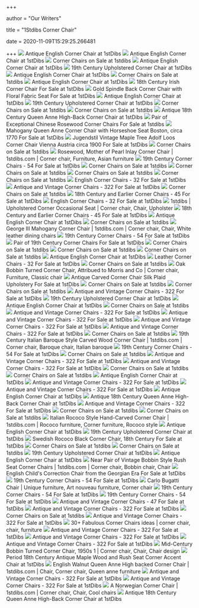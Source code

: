 +++
        
author = "Our Writers"
        
title = "1Stdibs Corner Chair"
        
date = 2020-11-09T15:29:25.266481
        
+++
[ ![](https://a.1stdibscdn.com/archivesE/1stdibs/101514/RoyalAntiques_CC_DM//03/X.jpg)](https://a.1stdibscdn.com/archivesE/1stdibs/101514/RoyalAntiques_CC_DM//03/X.jpg) Antique English Corner Chair at 1stDibs
[ ![](https://a.1stdibscdn.com/archivesE/1stdibs/051915/RoyalAntiques_CC_DM//01/X.jpg)](https://a.1stdibscdn.com/archivesE/1stdibs/051915/RoyalAntiques_CC_DM//01/X.jpg) Antique English Corner Chair at 1stDibs
[ ![](https://a.1stdibscdn.com/archivesE/upload/7910/03_13/168/ORG_168.JPG?width=240)](https://a.1stdibscdn.com/archivesE/upload/7910/03_13/168/ORG_168.JPG?width=240) Corner Chairs on Sale at 1stdibs
[ ![](https://a.1stdibscdn.com/archivesE/1stdibs/051915/RoyalAntiques_CC_DM//01/P5140001.jpg)](https://a.1stdibscdn.com/archivesE/1stdibs/051915/RoyalAntiques_CC_DM//01/P5140001.jpg) Antique English Corner Chair at 1stDibs
[ ![](https://a.1stdibscdn.com/archivesE/1stdibs/060314/AntiqueAndArtisanCTFurniture_CC_DM//7/X.jpg)](https://a.1stdibscdn.com/archivesE/1stdibs/060314/AntiqueAndArtisanCTFurniture_CC_DM//7/X.jpg) 19th Century Upholstered Corner Chair at 1stDibs
[ ![](https://a.1stdibscdn.com/archivesE/1stdibs/051915/RoyalAntiques_CC_DM//01/B.jpg)](https://a.1stdibscdn.com/archivesE/1stdibs/051915/RoyalAntiques_CC_DM//01/B.jpg) Antique English Corner Chair at 1stDibs
[ ![](https://a.1stdibscdn.com/antique-corner-chair-victorian-carved-walnut-chair-scotland-1880-b2027-for-sale/1121189/f_205869921600310471389/20586992_master.jpg?width=768)](https://a.1stdibscdn.com/antique-corner-chair-victorian-carved-walnut-chair-scotland-1880-b2027-for-sale/1121189/f_205869921600310471389/20586992_master.jpg?width=768) Corner Chairs on Sale at 1stdibs
[ ![](https://a.1stdibscdn.com/archivesE/1stdibs/051915/RoyalAntiques_CC_DM//01/P5140004.jpg)](https://a.1stdibscdn.com/archivesE/1stdibs/051915/RoyalAntiques_CC_DM//01/P5140004.jpg) Antique English Corner Chair at 1stDibs
[ ![](https://a.1stdibscdn.com/archivesE/1stdibs/111214/OSullivan_CC_DM//2/DSC_7778.jpg)](https://a.1stdibscdn.com/archivesE/1stdibs/111214/OSullivan_CC_DM//2/DSC_7778.jpg) 18th Century Irish Corner Chair For Sale at 1stDibs
[ ![](https://a.1stdibscdn.com/gold-spindle-back-corner-chair-with-floral-fabric-seat-for-sale-picture-3/f_19623/1575943181507/mobilejpegupload_EBAFF80A5E6C4D26BA1A65519256CBD5_master.jpg?width=768)](https://a.1stdibscdn.com/gold-spindle-back-corner-chair-with-floral-fabric-seat-for-sale-picture-3/f_19623/1575943181507/mobilejpegupload_EBAFF80A5E6C4D26BA1A65519256CBD5_master.jpg?width=768) Gold Spindle Back Corner Chair with Floral Fabric Seat For Sale at 1stDibs
[ ![](https://a.1stdibscdn.com/archivesE/1stdibs/051915/RoyalAntiques_CC_DM//01/P5140003.jpg)](https://a.1stdibscdn.com/archivesE/1stdibs/051915/RoyalAntiques_CC_DM//01/P5140003.jpg) Antique English Corner Chair at 1stDibs
[ ![](https://a.1stdibscdn.com/antique-french-cane-back-19th-century-corner-chair-for-sale/1121189/f_113388811531993894850/11338881_master.jpg)](https://a.1stdibscdn.com/antique-french-cane-back-19th-century-corner-chair-for-sale/1121189/f_113388811531993894850/11338881_master.jpg) 19th Century Upholstered Corner Chair at 1stDibs
[ ![](https://a.1stdibscdn.com/archivesB/upload/1stdibsC/110108_ZH/GeorgesNNY/4/xIMG_0542.jpg?width=768)](https://a.1stdibscdn.com/archivesB/upload/1stdibsC/110108_ZH/GeorgesNNY/4/xIMG_0542.jpg?width=768) Corner Chairs on Sale at 1stdibs
[ ![](https://a.1stdibscdn.com/pietro-costantini-yale-corner-chairs-in-quilted-ultrasuede-for-sale/1121189/f_122944711539931533703/12294471_master.jpg?width=768)](https://a.1stdibscdn.com/pietro-costantini-yale-corner-chairs-in-quilted-ultrasuede-for-sale/1121189/f_122944711539931533703/12294471_master.jpg?width=768) Corner Chairs on Sale at 1stdibs
[ ![](https://a.1stdibscdn.com/antique-18th-century-queen-anne-high-back-corner-chair-for-sale/1121189/f_158466311566225515245/15846631_master.jpg)](https://a.1stdibscdn.com/antique-18th-century-queen-anne-high-back-corner-chair-for-sale/1121189/f_158466311566225515245/15846631_master.jpg) Antique 18th Century Queen Anne High-Back Corner Chair at 1stDibs
[ ![](https://a.1stdibscdn.com/archivesE/upload/1121189/f_46971631463493225561/4697163_l.jpg)](https://a.1stdibscdn.com/archivesE/upload/1121189/f_46971631463493225561/4697163_l.jpg) Pair of Exceptional Chinese Rosewood Corner Chairs For Sale at 1stdibs
[ ![](https://a.1stdibscdn.com/antique-early-victorian-chippendale-mahogany-carved-corner-chair-circa-1845-for-sale/1121189/f_172773321577691149099/17277332_master.jpg)](https://a.1stdibscdn.com/antique-early-victorian-chippendale-mahogany-carved-corner-chair-circa-1845-for-sale/1121189/f_172773321577691149099/17277332_master.jpg) Mahogany Queen Anne Corner Chair with Horseshoe Seat Boston, circa 1770 For  Sale at 1stDibs
[ ![](https://a.1stdibscdn.com/archivesE/upload/366869/f_12957081460480629833/noname_master.jpg)](https://a.1stdibscdn.com/archivesE/upload/366869/f_12957081460480629833/noname_master.jpg) Jugendstil Vintage Maple Tree Adolf Loos Corner Chair Vienna Austria circa  1900 For Sale at 1stDibs
[ ![](https://a.1stdibscdn.com/archivesE/upload/1121189/f_51399031469437386863/5139903_master.jpg?width=768)](https://a.1stdibscdn.com/archivesE/upload/1121189/f_51399031469437386863/5139903_master.jpg?width=768) Corner Chairs on Sale at 1stdibs
[ ![](https://i.pinimg.com/originals/c5/ed/d3/c5edd3dc961cc2f5ca3f3ac6cdd65812.jpg)](https://i.pinimg.com/originals/c5/ed/d3/c5edd3dc961cc2f5ca3f3ac6cdd65812.jpg) Rosewood, Mother of Pearl Inlay Corner Chair | 1stdibs.com | Corner chair,  Furniture, Asian furniture
[ ![](https://a.1stdibscdn.com/pair-of-antique-french-stick-and-ball-corner-chairs-with-coral-polychrome-for-sale/1121189/f_152008521561376035672/15200852_master.jpg?width=768)](https://a.1stdibscdn.com/pair-of-antique-french-stick-and-ball-corner-chairs-with-coral-polychrome-for-sale/1121189/f_152008521561376035672/15200852_master.jpg?width=768) 19th Century Corner Chairs - 54 For Sale at 1stDibs
[ ![](https://a.1stdibscdn.com/19th-century-hand-painted-corner-childs-armchair-by-winsor-and-newton-for-sale/1121189/f_161645711570196516118/16164571_master.jpg?width=768)](https://a.1stdibscdn.com/19th-century-hand-painted-corner-childs-armchair-by-winsor-and-newton-for-sale/1121189/f_161645711570196516118/16164571_master.jpg?width=768) Corner Chairs on Sale at 1stdibs
[ ![](https://a.1stdibscdn.com/archivesE/upload/8073/25_15/2492122/ORG_2492122.jpeg?width=768)](https://a.1stdibscdn.com/archivesE/upload/8073/25_15/2492122/ORG_2492122.jpeg?width=768) Corner Chairs on Sale at 1stdibs
[ ![](https://a.1stdibscdn.com/donna-cane-back-armchair-in-teak-finish-and-fabric-seat-for-sale/1121189/f_191501921591436586611/19150192_master.jpg?width=768)](https://a.1stdibscdn.com/donna-cane-back-armchair-in-teak-finish-and-fabric-seat-for-sale/1121189/f_191501921591436586611/19150192_master.jpg?width=768) Corner Chairs on Sale at 1stdibs
[ ![](https://a.1stdibscdn.com/18th-century-danish-rococo-corner-chair-for-sale/1121189/f_29314321569512928372/2931432_master.jpeg?width=768)](https://a.1stdibscdn.com/18th-century-danish-rococo-corner-chair-for-sale/1121189/f_29314321569512928372/2931432_master.jpeg?width=768) Corner Chairs on Sale at 1stdibs
[ ![](https://a.1stdibscdn.com/quality-victorian-edwardian-mahogany-inlaid-corner-chair-for-sale/1121189/f_204940721599666160571/20494072_master.jpg?width=1500)](https://a.1stdibscdn.com/quality-victorian-edwardian-mahogany-inlaid-corner-chair-for-sale/1121189/f_204940721599666160571/20494072_master.jpg?width=1500) English Corner Chairs - 32 For Sale at 1stDibs
[ ![](https://a.1stdibscdn.com/circle-back-chairs-in-stock-contemporary-handmade-dining-or-desk-chair-for-sale/1121189/f_125464311541211237235/12546431_master.jpg?width=768)](https://a.1stdibscdn.com/circle-back-chairs-in-stock-contemporary-handmade-dining-or-desk-chair-for-sale/1121189/f_125464311541211237235/12546431_master.jpg?width=768) Antique and Vintage Corner Chairs - 322 For Sale at 1stDibs
[ ![](https://a.1stdibscdn.com/antique-italian-carved-corner-chair-for-sale/1121189/f_163091811571376212812/16309181_master.jpg?width=768)](https://a.1stdibscdn.com/antique-italian-carved-corner-chair-for-sale/1121189/f_163091811571376212812/16309181_master.jpg?width=768) Corner Chairs on Sale at 1stdibs
[ ![](https://a.1stdibscdn.com/archivesE/upload/1121189/f_132347211548316294658/13234721_master.jpg?width=768)](https://a.1stdibscdn.com/archivesE/upload/1121189/f_132347211548316294658/13234721_master.jpg?width=768) 18th Century and Earlier Corner Chairs - 45 For Sale at 1stDibs
[ ![](https://a.1stdibscdn.com/georgian-style-roundabout-or-smoking-chair-for-sale/1121189/f_105303531528705042225/10530353_master.jpg?width=768)](https://a.1stdibscdn.com/georgian-style-roundabout-or-smoking-chair-for-sale/1121189/f_105303531528705042225/10530353_master.jpg?width=768) English Corner Chairs - 32 For Sale at 1stDibs
[ ![](https://i.pinimg.com/originals/16/78/3a/16783a47a7431e0684b0016ba7d91770.jpg)](https://i.pinimg.com/originals/16/78/3a/16783a47a7431e0684b0016ba7d91770.jpg) 1stdibs | Upholstered Corner Occasional Seat | Corner chair, Chair,  Upholster
[ ![](https://a.1stdibscdn.com/early-english-or-scottish-turners-chair-for-sale/1121189/f_172916721584777471506/17291672_master.jpg?width=768)](https://a.1stdibscdn.com/early-english-or-scottish-turners-chair-for-sale/1121189/f_172916721584777471506/17291672_master.jpg?width=768) 18th Century and Earlier Corner Chairs - 45 For Sale at 1stDibs
[ ![](https://a.1stdibscdn.com/archivesE/1stdibs/101514/RoyalAntiques_CC_DM//03/B.jpg)](https://a.1stdibscdn.com/archivesE/1stdibs/101514/RoyalAntiques_CC_DM//03/B.jpg) Antique English Corner Chair at 1stDibs
[ ![](https://a.1stdibscdn.com/archivesE/upload/1121189/f_105682531524571903102/10568253_master.jpg?width=768)](https://a.1stdibscdn.com/archivesE/upload/1121189/f_105682531524571903102/10568253_master.jpg?width=768) Corner Chairs on Sale at 1stdibs
[ ![](https://i.pinimg.com/originals/45/ec/d0/45ecd089966c59d75d042fe7a55bb482.jpg)](https://i.pinimg.com/originals/45/ec/d0/45ecd089966c59d75d042fe7a55bb482.jpg) George III Mahogany Corner Chair | 1stdibs.com | Corner chair, Chair, White  leather dining chairs
[ ![](https://a.1stdibscdn.com/pair-of-chinoiserie-corner-chairs-for-sale/f_8623/f_123332011539376702199/12023363_master.jpg?width=768)](https://a.1stdibscdn.com/pair-of-chinoiserie-corner-chairs-for-sale/f_8623/f_123332011539376702199/12023363_master.jpg?width=768) 19th Century Corner Chairs - 54 For Sale at 1stDibs
[ ![](https://a.1stdibscdn.com/pair-of-antique-ebonized-syrian-style-corner-chairs-for-sale-picture-6/f_9785/1550257921372/C_8688_29X28X25_A29S19D24_6__master.jpg?width=768)](https://a.1stdibscdn.com/pair-of-antique-ebonized-syrian-style-corner-chairs-for-sale-picture-6/f_9785/1550257921372/C_8688_29X28X25_A29S19D24_6__master.jpg?width=768) Pair of 19th Century Corner Chairs For Sale at 1stDibs
[ ![](https://a.1stdibscdn.com/archivesE/upload/1121189/f_136926511550730771555/13692651_master.jpg?width=768)](https://a.1stdibscdn.com/archivesE/upload/1121189/f_136926511550730771555/13692651_master.jpg?width=768) Corner Chairs on Sale at 1stdibs
[ ![](https://a.1stdibscdn.com/turn-armchair-cane-back-chair-with-shaped-wooden-seat-in-teak-for-sale/1121189/f_191620821591436649733/19162082_master.jpg?width=240)](https://a.1stdibscdn.com/turn-armchair-cane-back-chair-with-shaped-wooden-seat-in-teak-for-sale/1121189/f_191620821591436649733/19162082_master.jpg?width=240) Corner Chairs on Sale at 1stdibs
[ ![](https://a.1stdibscdn.com/rush-and-walnut-ladderback-chair-by-gio-ponti-for-casa-e-giardino-italy-1930s-for-sale/1121189/f_170217421575712127547/17021742_master.jpg?width=768)](https://a.1stdibscdn.com/rush-and-walnut-ladderback-chair-by-gio-ponti-for-casa-e-giardino-italy-1930s-for-sale/1121189/f_170217421575712127547/17021742_master.jpg?width=768) Corner Chairs on Sale at 1stdibs
[ ![](https://a.1stdibscdn.com/archivesE/1stdibs/101514/RoyalAntiques_CC_DM//03/PA080021.jpg)](https://a.1stdibscdn.com/archivesE/1stdibs/101514/RoyalAntiques_CC_DM//03/PA080021.jpg) Antique English Corner Chair at 1stDibs
[ ![](https://a.1stdibscdn.com/archivesE/upload/1121189/f_79687331501500572726/7968733_master.jpg?width=768)](https://a.1stdibscdn.com/archivesE/upload/1121189/f_79687331501500572726/7968733_master.jpg?width=768) Leather Corner Chairs - 32 For Sale at 1stDibs
[ ![](https://a.1stdibscdn.com/hall-chair-nursing-chair-bedroom-chair-bobbin-chair-mahogany-chair-for-sale/1121189/f_205304821599900035994/20530482_master.jpg?width=768)](https://a.1stdibscdn.com/hall-chair-nursing-chair-bedroom-chair-bobbin-chair-mahogany-chair-for-sale/1121189/f_205304821599900035994/20530482_master.jpg?width=768) Corner Chairs on Sale at 1stdibs
[ ![](https://i.pinimg.com/originals/50/72/76/507276c3818f769360f44deae7b9a8a2.jpg)](https://i.pinimg.com/originals/50/72/76/507276c3818f769360f44deae7b9a8a2.jpg) Oak Bobbin Turned Corner Chair, Attribued to Morris and Co | Corner chair,  Furniture, Classic chair
[ ![](https://a.1stdibscdn.com/antique-carved-corner-chair-silk-plaid-upholstery-for-sale-picture-3/f_30503/1561906693395/DSC_2784_master.JPG?width=768)](https://a.1stdibscdn.com/antique-carved-corner-chair-silk-plaid-upholstery-for-sale-picture-3/f_30503/1561906693395/DSC_2784_master.JPG?width=768) Antique Carved Corner Chair Silk Plaid Upholstery For Sale at 1stDibs
[ ![](https://a.1stdibscdn.com/quetzal-fauteuil-marc-venot-for-sale/1121189/f_148780021564127721440/14878002_master.jpg?width=768)](https://a.1stdibscdn.com/quetzal-fauteuil-marc-venot-for-sale/1121189/f_148780021564127721440/14878002_master.jpg?width=768) Corner Chairs on Sale at 1stdibs
[ ![](https://a.1stdibscdn.com/victorian-parlor-chairs-having-carved-mahogany-frames-with-art-deco-upholstery-for-sale/1121189/f_178033421580820563180/17803342_master.jpg?width=768)](https://a.1stdibscdn.com/victorian-parlor-chairs-having-carved-mahogany-frames-with-art-deco-upholstery-for-sale/1121189/f_178033421580820563180/17803342_master.jpg?width=768) Corner Chairs on Sale at 1stdibs
[ ![](https://a.1stdibscdn.com/1960s-french-stick-ball-wooden-and-rush-corner-chair-for-sale/1121189/f_207815821601462620245/20781582_master.jpg?width=768)](https://a.1stdibscdn.com/1960s-french-stick-ball-wooden-and-rush-corner-chair-for-sale/1121189/f_207815821601462620245/20781582_master.jpg?width=768) Antique and Vintage Corner Chairs - 322 For Sale at 1stDibs
[ ![](https://a.1stdibscdn.com/archivesE/1stdibs/060314/AntiqueAndArtisanCTFurniture_CC_DM//7/6K1A9661.jpg)](https://a.1stdibscdn.com/archivesE/1stdibs/060314/AntiqueAndArtisanCTFurniture_CC_DM//7/6K1A9661.jpg) 19th Century Upholstered Corner Chair at 1stDibs
[ ![](https://a.1stdibscdn.com/19th-century-english-bamboo-and-rattan-corner-chair-for-sale/1121189/f_205990921600361535491/20599092_master.jpeg)](https://a.1stdibscdn.com/19th-century-english-bamboo-and-rattan-corner-chair-for-sale/1121189/f_205990921600361535491/20599092_master.jpeg) Antique English Corner Chair at 1stDibs
[ ![](https://a.1stdibscdn.com/archivesE/upload/1121189/f_133334721548138147440/13333472_master.jpg?width=768)](https://a.1stdibscdn.com/archivesE/upload/1121189/f_133334721548138147440/13333472_master.jpg?width=768) Corner Chairs on Sale at 1stdibs
[ ![](https://a.1stdibscdn.com/pair-of-black-armchairs-by-hans-wegner-mod-jh-501-in-teak-1950s-for-sale/1121189/f_207835421601462154015/20783542_master.jpg?width=768)](https://a.1stdibscdn.com/pair-of-black-armchairs-by-hans-wegner-mod-jh-501-in-teak-1950s-for-sale/1121189/f_207835421601462154015/20783542_master.jpg?width=768) Antique and Vintage Corner Chairs - 322 For Sale at 1stDibs
[ ![](https://a.1stdibscdn.com/ben-soleimani-artemis-barrel-chair-for-sale/1121189/f_179001511581492971050/17900151_master.jpg?width=768)](https://a.1stdibscdn.com/ben-soleimani-artemis-barrel-chair-for-sale/1121189/f_179001511581492971050/17900151_master.jpg?width=768) Antique and Vintage Corner Chairs - 322 For Sale at 1stDibs
[ ![](https://a.1stdibscdn.com/danish-modern-corner-chair-designed-by-judit-burian-for-sale/1121189/f_211052221603530781138/21105222_master.jpg?width=768)](https://a.1stdibscdn.com/danish-modern-corner-chair-designed-by-judit-burian-for-sale/1121189/f_211052221603530781138/21105222_master.jpg?width=768) Antique and Vintage Corner Chairs - 322 For Sale at 1stDibs
[ ![](https://a.1stdibscdn.com/an-early-19th-century-anglo-indian-corner-chair-in-colonial-hardwood-for-sale/1121189/f_206688621600809435254/20668862_master.jpg?width=768)](https://a.1stdibscdn.com/an-early-19th-century-anglo-indian-corner-chair-in-colonial-hardwood-for-sale/1121189/f_206688621600809435254/20668862_master.jpg?width=768) Antique and Vintage Corner Chairs - 322 For Sale at 1stDibs
[ ![](https://a.1stdibscdn.com/archivesE/upload/1121189/f_69174631490092733555/6917463_master.jpg?width=768)](https://a.1stdibscdn.com/archivesE/upload/1121189/f_69174631490092733555/6917463_master.jpg?width=768) Corner Chairs on Sale at 1stdibs
[ ![](https://i.pinimg.com/originals/94/04/f6/9404f682f7d34ba15fb5bb4a16854245.jpg)](https://i.pinimg.com/originals/94/04/f6/9404f682f7d34ba15fb5bb4a16854245.jpg) 19th Century Italian Baroque Style Carved Wood Corner Chair | 1stdibs.com | Corner  chair, Baroque chair, Italian baroque
[ ![](https://a.1stdibscdn.com/archivesE/upload/1722654/f_3733231482431235833/f1679_1_master.jpg?width=768)](https://a.1stdibscdn.com/archivesE/upload/1722654/f_3733231482431235833/f1679_1_master.jpg?width=768) 19th Century Corner Chairs - 54 For Sale at 1stDibs
[ ![](https://a.1stdibscdn.com/antique-r-j-horner-figural-carved-mahogany-north-wind-corner-chair-c1890-for-sale/1121189/f_185791721587455948520/18579172_master.jpg?width=240)](https://a.1stdibscdn.com/antique-r-j-horner-figural-carved-mahogany-north-wind-corner-chair-c1890-for-sale/1121189/f_185791721587455948520/18579172_master.jpg?width=240) Corner Chairs on Sale at 1stdibs
[ ![](https://a.1stdibscdn.com/louise-upholstered-armchair-in-beechwood-legs-by-miniforms-lab-for-sale/1121189/f_178240021581434248184/17824002_master.jpg?width=768)](https://a.1stdibscdn.com/louise-upholstered-armchair-in-beechwood-legs-by-miniforms-lab-for-sale/1121189/f_178240021581434248184/17824002_master.jpg?width=768) Antique and Vintage Corner Chairs - 322 For Sale at 1stDibs
[ ![](https://a.1stdibscdn.com/italian-angel-sculpture-chair-for-sale/1121189/f_208825721602173914962/20882572_master.jpg?width=768)](https://a.1stdibscdn.com/italian-angel-sculpture-chair-for-sale/1121189/f_208825721602173914962/20882572_master.jpg?width=768) Antique and Vintage Corner Chairs - 322 For Sale at 1stDibs
[ ![](https://a.1stdibscdn.com/archivesE/1stdibs/010215/LeLampade_CC_DM//01/X.jpg?width=768)](https://a.1stdibscdn.com/archivesE/1stdibs/010215/LeLampade_CC_DM//01/X.jpg?width=768) Corner Chairs on Sale at 1stdibs
[ ![](https://a.1stdibscdn.com/bamboo-woven-rattan-lounge-chairs-1960s-designed-by-dirk-van-sliedrecht-for-sale/1121189/f_189008321589600519999/18900832_master.jpg?width=768)](https://a.1stdibscdn.com/bamboo-woven-rattan-lounge-chairs-1960s-designed-by-dirk-van-sliedrecht-for-sale/1121189/f_189008321589600519999/18900832_master.jpg?width=768) Corner Chairs on Sale at 1stdibs
[ ![](https://a.1stdibscdn.com/quality-antique-edwardian-mahogany-inlaid-corner-chair-for-sale/1121189/f_204060021599017740945/20406002_master.jpg)](https://a.1stdibscdn.com/quality-antique-edwardian-mahogany-inlaid-corner-chair-for-sale/1121189/f_204060021599017740945/20406002_master.jpg) Antique English Corner Chair at 1stDibs
[ ![](https://a.1stdibscdn.com/georgian-corner-chair-or-armchair-in-mahogany-with-rush-seat-english-circa-1780-for-sale/1121189/f_176650421579791636013/17665042_master.jpg?width=768)](https://a.1stdibscdn.com/georgian-corner-chair-or-armchair-in-mahogany-with-rush-seat-english-circa-1780-for-sale/1121189/f_176650421579791636013/17665042_master.jpg?width=768) Antique and Vintage Corner Chairs - 322 For Sale at 1stDibs
[ ![](https://a.1stdibscdn.com/pair-of-th-robsjohn-gibbings-armchairs-no-wmb-in-green-velvet-1950s-for-sale/1121189/f_206183421600456924500/20618342_master.jpg?width=768)](https://a.1stdibscdn.com/pair-of-th-robsjohn-gibbings-armchairs-no-wmb-in-green-velvet-1950s-for-sale/1121189/f_206183421600456924500/20618342_master.jpg?width=768) Antique and Vintage Corner Chairs - 322 For Sale at 1stDibs
[ ![](https://a.1stdibscdn.com/archivesE/1stdibs/051915/RoyalAntiques_CC_DM//01/P5140005.jpg)](https://a.1stdibscdn.com/archivesE/1stdibs/051915/RoyalAntiques_CC_DM//01/P5140005.jpg) Antique English Corner Chair at 1stDibs
[ ![](https://a.1stdibscdn.com/antique-18th-century-queen-anne-high-back-corner-chair-for-sale-picture-2/f_8880/1566098195723/queenannechair_2_master.jpg?width=768)](https://a.1stdibscdn.com/antique-18th-century-queen-anne-high-back-corner-chair-for-sale-picture-2/f_8880/1566098195723/queenannechair_2_master.jpg?width=768) Antique 18th Century Queen Anne High-Back Corner Chair at 1stDibs
[ ![](https://a.1stdibscdn.com/french-corner-bamboo-chair-1940s-for-sale/1121189/f_211058521603530294823/21105852_master.jpg?width=768)](https://a.1stdibscdn.com/french-corner-bamboo-chair-1940s-for-sale/1121189/f_211058521603530294823/21105852_master.jpg?width=768) Antique and Vintage Corner Chairs - 322 For Sale at 1stDibs
[ ![](https://a.1stdibscdn.com/space-lounge-chair-mid-century-modern-belgium-1970s-for-sale/1121189/f_152520511578118917094/15252051_master.jpg?width=768)](https://a.1stdibscdn.com/space-lounge-chair-mid-century-modern-belgium-1970s-for-sale/1121189/f_152520511578118917094/15252051_master.jpg?width=768) Corner Chairs on Sale at 1stdibs
[ ![](https://a.1stdibscdn.com/chloropast-contamporary-armchair-by-taras-zheltyshev-for-sale/1121189/f_189530721589477607771/18953072_master.jpg?width=768)](https://a.1stdibscdn.com/chloropast-contamporary-armchair-by-taras-zheltyshev-for-sale/1121189/f_189530721589477607771/18953072_master.jpg?width=768) Corner Chairs on Sale at 1stdibs
[ ![](https://i.pinimg.com/originals/eb/5d/45/eb5d45fd25649246422c716fe2a445c1.jpg)](https://i.pinimg.com/originals/eb/5d/45/eb5d45fd25649246422c716fe2a445c1.jpg) Italian Rococo Style Hand-Carved Corner Chair | 1stdibs.com | Rococo  furniture, Corner furniture, Rococo style
[ ![](https://a.1stdibscdn.com/archivesE/1stdibs/101514/RoyalAntiques_CC_DM//03/PA080023.jpg)](https://a.1stdibscdn.com/archivesE/1stdibs/101514/RoyalAntiques_CC_DM//03/PA080023.jpg) Antique English Corner Chair at 1stDibs
[ ![](https://a.1stdibscdn.com/pair-of-19th-century-hardwood-corner-armchairs-for-sale/1121189/f_195828221593013903567/19582822_master.jpg)](https://a.1stdibscdn.com/pair-of-19th-century-hardwood-corner-armchairs-for-sale/1121189/f_195828221593013903567/19582822_master.jpg) 19th Century Upholstered Corner Chair at 1stDibs
[ ![](https://a.1stdibscdn.com/swedish-rococo-black-corner-chair-18th-century-for-sale/1121189/f_167892221573285171664/16789222_master.jpeg?width=1500)](https://a.1stdibscdn.com/swedish-rococo-black-corner-chair-18th-century-for-sale/1121189/f_167892221573285171664/16789222_master.jpeg?width=1500) Swedish Rococo Black Corner Chair, 18th Century For Sale at 1stDibs
[ ![](https://a.1stdibscdn.com/archivesE/upload/1121189/f_54230031473320777092/5423003_master.jpg?width=768)](https://a.1stdibscdn.com/archivesE/upload/1121189/f_54230031473320777092/5423003_master.jpg?width=768) Corner Chairs on Sale at 1stdibs
[ ![](https://a.1stdibscdn.com/italian-art-deco-rare-armchair-by-ernesto-lapadula-from-1930s-for-sale/1121189/f_156672811564676108929/15667281_master.jpg?width=768)](https://a.1stdibscdn.com/italian-art-deco-rare-armchair-by-ernesto-lapadula-from-1930s-for-sale/1121189/f_156672811564676108929/15667281_master.jpg?width=768) Corner Chairs on Sale at 1stdibs
[ ![](https://a.1stdibscdn.com/archivesE/1stdibs/060314/AntiqueAndArtisanCTFurniture_CC_DM//7/6K1A9664.jpg)](https://a.1stdibscdn.com/archivesE/1stdibs/060314/AntiqueAndArtisanCTFurniture_CC_DM//7/6K1A9664.jpg) 19th Century Upholstered Corner Chair at 1stDibs
[ ![](https://a.1stdibscdn.com/archivesE/1stdibs/051915/RoyalAntiques_CC_DM//01/P5140007.jpg)](https://a.1stdibscdn.com/archivesE/1stdibs/051915/RoyalAntiques_CC_DM//01/P5140007.jpg) Antique English Corner Chair at 1stDibs
[ ![](https://i.pinimg.com/originals/6f/74/55/6f7455d46895f4e9d4525df225d23d9c.jpg)](https://i.pinimg.com/originals/6f/74/55/6f7455d46895f4e9d4525df225d23d9c.jpg) Near Pair of Vintage Bobbin Style Rush Seat Corner Chairs | 1stdibs.com | Corner  chair, Bobbin chair, Chair
[ ![](https://a.1stdibscdn.com/english-childs-correction-chair-from-the-georgian-era-for-sale/1121189/f_158051611565799882594/15805161_master.jpg?width=1500)](https://a.1stdibscdn.com/english-childs-correction-chair-from-the-georgian-era-for-sale/1121189/f_158051611565799882594/15805161_master.jpg?width=1500) English Child's Correction Chair from the Georgian Era For Sale at 1stDibs
[ ![](https://a.1stdibscdn.com/antique-italian-savonarola-armchair-for-sale/1121189/f_123868231540016343469/12386823_master.jpg?width=768)](https://a.1stdibscdn.com/antique-italian-savonarola-armchair-for-sale/1121189/f_123868231540016343469/12386823_master.jpg?width=768) 19th Century Corner Chairs - 54 For Sale at 1stDibs
[ ![](https://i.pinimg.com/originals/01/1d/f3/011df3be15b23975def3dcc567a5d76d.jpg)](https://i.pinimg.com/originals/01/1d/f3/011df3be15b23975def3dcc567a5d76d.jpg) Carlo Bugatti Chair | Unique furniture, Art nouveau furniture, Corner chair
[ ![](https://a.1stdibscdn.com/archivesE/upload/1121213/f_3224972/3224972_l.jpg)](https://a.1stdibscdn.com/archivesE/upload/1121213/f_3224972/3224972_l.jpg) 19th Century Corner Chairs - 54 For Sale at 1stDibs
[ ![](https://a.1stdibscdn.com/late-19th-century-tete-a-tete-for-sale/1121189/f_160339821567810997373/16033982_master.jpg?width=240)](https://a.1stdibscdn.com/late-19th-century-tete-a-tete-for-sale/1121189/f_160339821567810997373/16033982_master.jpg?width=240) 19th Century Corner Chairs - 54 For Sale at 1stDibs
[ ![](https://a.1stdibscdn.com/archivesE/upload/1121189/f_48010531464687234972/4801053_l.jpg)](https://a.1stdibscdn.com/archivesE/upload/1121189/f_48010531464687234972/4801053_l.jpg) Antique and Vintage Corner Chairs - 47 For Sale at 1stDibs
[ ![](https://a.1stdibscdn.com/early-20th-century-eugenio-quarti-couple-of-armchairs-in-inlaid-wood-for-sale/1121189/f_208169321602328095004/20816932_master.jpg?width=768)](https://a.1stdibscdn.com/early-20th-century-eugenio-quarti-couple-of-armchairs-in-inlaid-wood-for-sale/1121189/f_208169321602328095004/20816932_master.jpg?width=768) Antique and Vintage Corner Chairs - 322 For Sale at 1stDibs
[ ![](https://a.1stdibscdn.com/sculptural-cardboard-chair-for-sale/1121189/f_107815331526439145715/10781533_master.jpeg?width=768)](https://a.1stdibscdn.com/sculptural-cardboard-chair-for-sale/1121189/f_107815331526439145715/10781533_master.jpeg?width=768) Corner Chairs on Sale at 1stdibs
[ ![](https://a.1stdibscdn.com/contemporary-macaroni-steam-bent-walnut-chair-by-ordinal-indicator-for-sale/1121189/f_204980721599666871057/20498072_master.jpg?width=768)](https://a.1stdibscdn.com/contemporary-macaroni-steam-bent-walnut-chair-by-ordinal-indicator-for-sale/1121189/f_204980721599666871057/20498072_master.jpg?width=768) Antique and Vintage Corner Chairs - 322 For Sale at 1stDibs
[ ![](https://i.pinimg.com/236x/0e/bb/dd/0ebbdd13214fc9e624fee8d8a4e6f64c--chic-antique-corner-chair.jpg)](https://i.pinimg.com/236x/0e/bb/dd/0ebbdd13214fc9e624fee8d8a4e6f64c--chic-antique-corner-chair.jpg) 30+ Fabulous Corner Chairs ideas | corner chair, chair, furniture
[ ![](https://a.1stdibscdn.com/19th-century-french-corner-chair-for-sale/1121189/f_186461121586506092617/18646112_master.jpg?width=768)](https://a.1stdibscdn.com/19th-century-french-corner-chair-for-sale/1121189/f_186461121586506092617/18646112_master.jpg?width=768) Antique and Vintage Corner Chairs - 322 For Sale at 1stDibs
[ ![](https://a.1stdibscdn.com/greek-key-and-rams-head-regency-gold-leafed-and-wood-upholstered-side-chair-for-sale/1121189/f_120492531601722893682/12049253_master.jpg?width=768)](https://a.1stdibscdn.com/greek-key-and-rams-head-regency-gold-leafed-and-wood-upholstered-side-chair-for-sale/1121189/f_120492531601722893682/12049253_master.jpg?width=768) Antique and Vintage Corner Chairs - 322 For Sale at 1stDibs
[ ![](https://a.1stdibscdn.com/gio-ponti-mid-century-modern-ashwood-leggera-italian-chairs-1950s-for-sale/1121189/f_207265821603987614004/20726582_master.jpg?width=768)](https://a.1stdibscdn.com/gio-ponti-mid-century-modern-ashwood-leggera-italian-chairs-1950s-for-sale/1121189/f_207265821603987614004/20726582_master.jpg?width=768) Antique and Vintage Corner Chairs - 322 For Sale at 1stDibs
[ ![](https://i.pinimg.com/474x/67/82/03/678203b4e34d37b6beeb5c823bddea41.jpg)](https://i.pinimg.com/474x/67/82/03/678203b4e34d37b6beeb5c823bddea41.jpg) Mid-Century Bobbin Turned Corner Chair, 1950s 1 | Corner chair, Chair, Chair  design
[ ![](https://a.1stdibscdn.com/period-18th-century-antique-maple-wood-and-rush-seat-corner-accent-chair-for-sale/1121189/f_124003211541209707689/12400321_master.jpg)](https://a.1stdibscdn.com/period-18th-century-antique-maple-wood-and-rush-seat-corner-accent-chair-for-sale/1121189/f_124003211541209707689/12400321_master.jpg) Period 18th Century Antique Maple Wood and Rush Seat Corner Accent Chair at  1stDibs
[ ![](https://i.pinimg.com/originals/41/45/e1/4145e1ac8c8514ca4643e3b5afcb58a9.jpg)](https://i.pinimg.com/originals/41/45/e1/4145e1ac8c8514ca4643e3b5afcb58a9.jpg) English Walnut Queen Anne High backed Corner Chair | 1stdibs.com | Chair, Corner  chair, Queen anne furniture
[ ![](https://a.1stdibscdn.com/oxbend-chair-dining-seat-in-walnut-wood-by-fernweh-woodworking-for-sale/1121189/f_190474021589449692348/19047402_master.jpg?width=768)](https://a.1stdibscdn.com/oxbend-chair-dining-seat-in-walnut-wood-by-fernweh-woodworking-for-sale/1121189/f_190474021589449692348/19047402_master.jpg?width=768) Antique and Vintage Corner Chairs - 322 For Sale at 1stDibs
[ ![](https://a.1stdibscdn.com/antique-mahogany-inlaid-corner-chair-circa-1890-for-sale/1121189/f_206162621600454741159/20616262_master.jpg?width=768)](https://a.1stdibscdn.com/antique-mahogany-inlaid-corner-chair-circa-1890-for-sale/1121189/f_206162621600454741159/20616262_master.jpg?width=768) Antique and Vintage Corner Chairs - 322 For Sale at 1stDibs
[ ![](https://i.pinimg.com/originals/b5/8e/03/b58e038d44d197c196ca18de45c40d81.jpg)](https://i.pinimg.com/originals/b5/8e/03/b58e038d44d197c196ca18de45c40d81.jpg) A Norwegian Corner Chair | 1stdibs.com | Corner chair, Chair, Cool chairs
[ ![](https://a.1stdibscdn.com/archivesE/upload/f_8880/1566098209399/queenannechair_4_org.jpg)](https://a.1stdibscdn.com/archivesE/upload/f_8880/1566098209399/queenannechair_4_org.jpg) Antique 18th Century Queen Anne High-Back Corner Chair at 1stDibs
